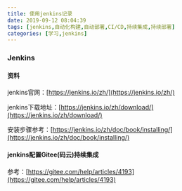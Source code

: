 ```yaml
---
title: 使用jenkins记录
date: 2019-09-12 08:04:39
tags: [jenkins,自动化构建,自动部署,CI/CD,持续集成,持续部署]
categories: [学习,jenkins]
---
```


### Jenkins

#### 资料

jenkins官网：[https://jenkins.io/zh/](https://jenkins.io/zh/)

jenkins下载地址：[https://jenkins.io/zh/download/](https://jenkins.io/zh/download/)

安装步骤参考：[https://jenkins.io/zh/doc/book/installing/](https://jenkins.io/zh/doc/book/installing/)

#### jenkins配置Gitee(码云)持续集成

参考：[https://gitee.com/help/articles/4193](https://gitee.com/help/articles/4193)

